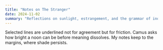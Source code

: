 ```yaml
---
title: "Notes on The Stranger"
date: 2024-11-02
summary: "Reflections on sunlight, estrangement, and the grammar of indifference."
---
```


Selected lines are underlined not for agreement but for friction. Camus asks how bright a noon can be before meaning dissolves. My notes keep to the margins, where shade persists.

